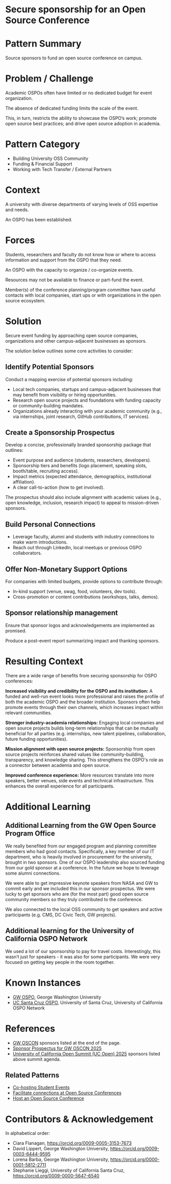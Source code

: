 # Secure sponsorship for an Open Source Conference

# Pattern Summary
Source sponsors to fund an open source conference on campus.

# Problem / Challenge
Academic OSPOs often have limited or no dedicated budget for event organization. 

The absence of dedicated funding limits the scale of the event.

This, in turn, restricts the ability to showcase the OSPO’s work; promote open source best practices; and drive open source adoption in academia.

# Pattern Category
- Building University OSS Community
- Funding & Financial Support
- Working with Tech Transfer / External Partners  

# Context
A university with diverse departments of varying levels of OSS expertise and needs.

An OSPO has been established.

# Forces
Students, researchers and faculty do not know how or where to access information and support from the OSPO that they need.

An OSPO with the capacity to organize / co-organize events.

Resources may not be available to finance or part-fund the event.

Member(s) of the conference planning/program committee have useful contacts with local companies, start ups or with organizations in the open source ecosystem.

# Solution
Secure event funding by approaching open source companies, organizations and other campus-adjacent businesses as sponsors. 

The solution below outlines some core activities to consider:

## Identify Potential Sponsors
Conduct a mapping exercise of potential sponsors including:
* Local tech companies, startups and campus-adjacent businesses that may benefit from visibility or hiring opportunities.
* Research open source projects and foundations with funding capacity or community-building mandates.
* Organizations already interacting with your academic community (e.g., via internships, joint research, GitHub contributions, IT services).

## Create a Sponsorship Prospectus
Develop a concise, professionally branded sponsorship package that outlines:
* Event purpose and audience (students, researchers, developers).
* Sponsorship tiers and benefits (logo placement, speaking slots, booth/table, recruiting access).
* Impact metrics (expected attendance, demographics, institutional affiliation).
* A clear call-to-action (how to get involved).

The prospectus should also include alignment with academic values (e.g., open knowledge, inclusion, research impact) to appeal to mission-driven sponsors.

## Build Personal Connections
* Leverage faculty, alumni and students with industry connections to make warm introductions.
* Reach out through LinkedIn, local meetups or previous OSPO collaborators.

## Offer Non-Monetary Support Options
For companies with limited budgets, provide options to contribute through:
* In-kind support (venue, swag, food, volunteers, dev tools).
* Cross-promotion or content contributions (workshops, talks, demos).

## Sponsor relationship management 
Ensure that sponsor logos and acknowledgements are implemented as promised.

Produce a post-event report summarizing impact and thanking sponsors.

# Resulting Context
There are a wide range of benefits from securing sponsorship for OSPO conferences:

**Increased visibility and credibility for the OSPO and its institution:** A funded and well-run event looks more professional and raises the profile of both the academic OSPO and the broader institution. Sponsors often help promote events through their own channels, which increases impact within relevant communities.

**Stronger industry-academia relationships:** Engaging local companies and open source projects builds long-term relationships that can be mutually beneficial for all parties (e.g. internships, new talent pipelines, collaboration, future funding opportunities).

**Mission alignment with open source projects:** Sponsorship from open source projects reinforces shared values like community-building, transparency, and knowledge sharing. This strengthens the OSPO's role as a connector between academia and open source.

**Improved conference experience:** More resources translate into more speakers,  better venues, side events and technical infrastructure. This enhances the overall experience for all participants.

# Additional Learning
## Additional Learning from the GW Open Source Program Office
We really benefited from our engaged program and planning committee members who had good contacts. Specifically, a key member of our IT department, who is heavily involved in procurement for the university, brought in two sponsors. One of our OSPO leadership also sourced funding from our gold sponsor at a conference. In the future we hope to leverage some alumni connections.

We were able to get impressive keynote speakers from NASA and GW to commit early and we included this in our sponsor prospectus. We were lucky to get sponsors who are (for the most part) good open source community members so they truly contributed to the conference.  

We also connected to the local OSS community to get speakers and active participants (e.g. CMS, DC Civic Tech, GW projects).

## Additional learning for the University of California OSPO Network
We used a lot of our sponsorship to pay for travel costs. Interestingly, this wasn’t just for speakers - it was also for some participants. We were very focused on getting key people in the room together. 

# Known Instances
* [GW OSPO](https://ospo.gwu.edu/), George Washington University
* [UC Santa Cruz OSPO](https://ucsc-ospo.github.io/), University of Santa Cruz, University of California OSPO Network

# References
* [GW OSCON](https://ospo.gwu.edu/oscon-2025) sponsors listed at the end of the page.
* [Sponsor Prospectus for GW OSCON 2025](https://gwu.box.com/s/t85385ljfie6ixtt0zxx2mnw6nxh40mx)
* [University of California Open Summit (UC Open) 2025](https://ucospo.net/events/uc-open-4-2025/) sponsors listed above summit agenda.

## Related Patterns
* [Co-hosting Student Events](https://github.com/CURIOSSorg/curioss-patterns/blob/main/cohosting-student-events.md)
* [Facilitate connections at Open Source Conferences](https://github.com/CURIOSSorg/curioss-patterns/blob/main/facilitate-connections-at-open-source-conferences.md)
* [Host an Open Source Conference](https://github.com/CURIOSSorg/curioss-patterns/blob/main/host-an-open-source-conference.md)

# Contributors & Acknowledgement
In alphabetical order:

* Ciara Flanagan, https://orcid.org/0009-0005-3153-7673
* David Lippert, George Washington University, https://orcid.org/0009-0003-6444-9595
* Lorena Barba, George Washington University, https://orcid.org/0000-0001-5812-2711
* Stephanie Lieggi, University of California Santa Cruz, https://orcid.org/0009-0000-5647-6540
